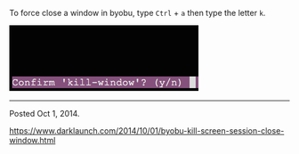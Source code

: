 To force close a window in byobu, type `Ctrl` + `a` then type the letter `k`.

<img alt="" src="/img/uploads/2014-10/byobu-kill-window-confirmation.png" />

---

Posted Oct 1, 2014.

https://www.darklaunch.com/2014/10/01/byobu-kill-screen-session-close-window.html
